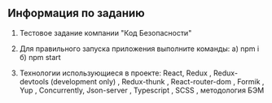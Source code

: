 ## Информация по заданию

1. Тестовое задание компании "Код Безопасности"

2. Для правильного запуска приложения выполните команды: 
  а) npm i
  б) npm start

3. Технологии использующиеся в проекте: React, Redux , Redux-devtools (development only) , Redux-thunk , React-router-dom , Formik , Yup , Concurrently, Json-server , Typescript , SCSS , методология БЭМ

